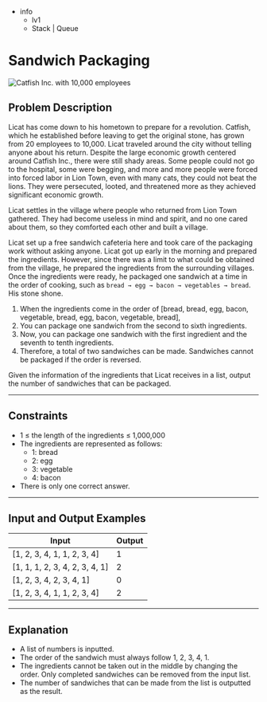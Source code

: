 - info
    - lv1
    - Stack | Queue

# Sandwich Packaging
![Catfish Inc. with 10,000 employees](./6_1.webp)

## Problem Description
Licat has come down to his hometown to prepare for a revolution. Catfish, which he established before leaving to get the original stone, has grown from 20 employees to 10,000. Licat traveled around the city without telling anyone about his return. Despite the large economic growth centered around Catfish Inc., there were still shady areas. Some people could not go to the hospital, some were begging, and more and more people were forced into forced labor in Lion Town, even with many cats, they could not beat the lions. They were persecuted, looted, and threatened more as they achieved significant economic growth.

Licat settles in the village where people who returned from Lion Town gathered. They had become useless in mind and spirit, and no one cared about them, so they comforted each other and built a village.

Licat set up a free sandwich cafeteria here and took care of the packaging work without asking anyone. Licat got up early in the morning and prepared the ingredients. However, since there was a limit to what could be obtained from the village, he prepared the ingredients from the surrounding villages. Once the ingredients were ready, he packaged one sandwich at a time in the order of cooking, such as `bread → egg → bacon → vegetables → bread`. His stone shone.

1. When the ingredients come in the order of [bread, bread, egg, bacon, vegetable, bread, egg, bacon, vegetable, bread],
2. You can package one sandwich from the second to sixth ingredients.
3. Now, you can package one sandwich with the first ingredient and the seventh to tenth ingredients.
4. Therefore, a total of two sandwiches can be made. Sandwiches cannot be packaged if the order is reversed.

Given the information of the ingredients that Licat receives in a list, output the number of sandwiches that can be packaged.

---

## Constraints

- 1 ≤ the length of the ingredients ≤ 1,000,000
- The ingredients are represented as follows:
  - 1: bread
  - 2: egg
  - 3: vegetable
  - 4: bacon
- There is only one correct answer.

---

## Input and Output Examples

| Input                                | Output  |
| ---------------------------------------- | ------- |
| [1, 2, 3, 4, 1, 1, 2, 3, 4] | 1 |
| [1, 1, 1, 2, 3, 4, 2, 3, 4, 1] | 2 |
| [1, 2, 3, 4, 2, 3, 4, 1] | 0 |
| [1, 2, 3, 4, 1, 1, 2, 3, 4] | 2 |

---

## Explanation

- A list of numbers is inputted.
- The order of the sandwich must always follow 1, 2, 3, 4, 1.
- The ingredients cannot be taken out in the middle by changing the order. Only completed sandwiches can be removed from the input list.
- The number of sandwiches that can be made from the list is outputted as the result.
